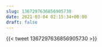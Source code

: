 ```yaml
---
slug: 1367297636856905730
date: 2021-03-04 02:15:34+00:00
draft: false
---
```


{{< tweet 1367297636856905730 >}}
